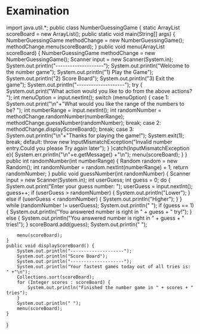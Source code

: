 # Examination
import java.util.*;
public class NumberGuessingGame {
    static ArrayList<Integer> scoreBoard = new ArrayList<Integer>();
    public static void main(String[] args) {
        NumberGuessingGame methodChange = new NumberGuessingGame();
        methodChange.menu(scoreBoard);
    }
    public void menu(ArrayList<Integer> scoreBoard) {
        NumberGuessingGame methodChange = new NumberGuessingGame();
        Scanner input = new Scanner(System.in);
        System.out.println("--------------------");
        System.out.println("Welcome to the number game");
        System.out.println("1) Play the Game");
        System.out.println("2) Score Board");
        System.out.println("3) Exit the game");
        System.out.println("--------------------");
        try {
            System.out.print("What action would you like to do from the above actions? ");
            int menuOption = input.nextInt();
            switch (menuOption) {
                case 1:
                    System.out.print("\n"+"What would you like the range of the numbers to be? ");
                    int numberRange = input.nextInt();
                    int randomNumber = methodChange.randomNumber(numberRange);
                    methodChange.guessNumber(randomNumber);
                    break;
                case 2:
                    methodChange.displayScoreBoard();
                    break;
                case 3:
                    System.out.println("\n"+"Thanks for playing the game!");
                    System.exit(1);
                    break;
                default:
                    throw new InputMismatchException("Invalid number entry.Could you please Try again later");
            }
        }catch(InputMismatchException e){
            System.err.println("\n"+e.getMessage() +"\n");
            menu(scoreBoard);
        }
    }
    public int randomNumber(int numberRange) {
        Random random = new Random();
        int randomNumber = random.nextInt(numberRange) + 1;
        return randomNumber;
    }
    public void guessNumber(int randomNumber) {
        Scanner input = new Scanner(System.in);
        int userGuess;
        int guess = 0;
        do {
            System.out.print("Enter your guess number: ");
            userGuess = input.nextInt();
            guess++;
            if (userGuess > randomNumber) {
                System.out.println("Lower");
            } else if (userGuess < randomNumber) {
                System.out.println("Higher");
            }
        } while (randomNumber != userGuess);
        System.out.println(" ");
        if (guess == 1) {
            System.out.println("You answered number is right in " + guess + " try!");
        } else {
            System.out.println("You answered number is right in " + guess + " tries!");
        }
        scoreBoard.add(guess);
        System.out.println(" ");

        menu(scoreBoard);
    }
    public void displayScoreBoard() {
        System.out.println("--------------------");
        System.out.println("Score Board");
        System.out.println("--------------------");
        System.out.println("Your fastest games today out of all tries is: " +"\n");
        Collections.sort(scoreBoard);
        for (Integer scores : scoreBoard) {
            System.out.println("Finished the number game in " + scores + " tries");
        }
        System.out.println(" ");
        menu(scoreBoard);
    }
}
